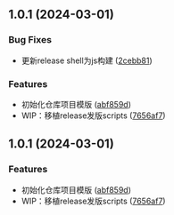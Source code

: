 ## 1.0.1 (2024-03-01)


### Bug Fixes

* 更新release shell为js构建 ([2cebb81](https://github.com/HardenSG/workBand_C/commit/2cebb81d40082ca61a3c8379a1d43fea5675e770))


### Features

* 初始化仓库项目模版 ([abf859d](https://github.com/HardenSG/workBand_C/commit/abf859d79752a1e0ea7ee8d542e3620806660a1c))
* WIP：移植release发版scripts ([7656af7](https://github.com/HardenSG/workBand_C/commit/7656af720b7a7a04226d36392051f0f059ff5198))



## 1.0.1 (2024-03-01)


### Features

* 初始化仓库项目模版 ([abf859d](https://github.com/HardenSG/workBand_C/commit/abf859d79752a1e0ea7ee8d542e3620806660a1c))
* WIP：移植release发版scripts ([7656af7](https://github.com/HardenSG/workBand_C/commit/7656af720b7a7a04226d36392051f0f059ff5198))



